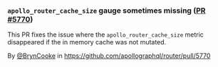 ### `apollo_router_cache_size` gauge sometimes missing ([PR #5770](https://github.com/apollographql/router/pull/5770))

This PR fixes the issue where the `apollo_router_cache_size` metric disappeared if the in memory cache was not mutated.

By [@BrynCooke](https://github.com/BrynCooke) in https://github.com/apollographql/router/pull/5770
